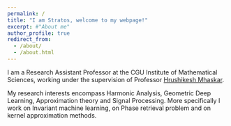 ```yaml
---
permalink: /
title: "I am Stratos, welcome to my webpage!"
excerpt: #"About me"
author_profile: true
redirect_from: 
  - /about/
  - /about.html
---
```


I am a Research Assistant Professor at the CGU Institute of Mathematical Sciences, working under the supervision of Professor [Hrushikesh Mhaskar](https://www.cgu.edu/people/hrushikesh-mhaskar/).

My research interests encompass Harmonic Analysis, Geometric Deep Learning, Approximation theory and Signal Processing.
More specifically I work on Invariant machine learning, on Phase retrieval problem and on kernel approximation methods.

